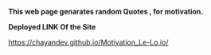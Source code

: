 **This web page genarates random Quotes , for motivation.**

**Deployed LINK Of the Site**

https://chayandev.github.io/Motivation_Le-Lo.io/
